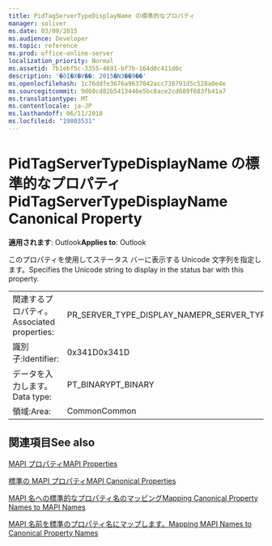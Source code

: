```yaml
---
title: PidTagServerTypeDisplayName の標準的なプロパティ
manager: soliver
ms.date: 03/09/2015
ms.audience: Developer
ms.topic: reference
ms.prod: office-online-server
localization_priority: Normal
ms.assetid: 7b1ebf5c-3355-4691-bf7b-164d0c411d0c
description: '�ŏI�X�V��: 2015�N3��9��'
ms.openlocfilehash: 1c76ddfe3676a9637042acc738791d5c528a0e4e
ms.sourcegitcommit: 9d60cd82b5413446e5bc8ace2cd689f683fb41a7
ms.translationtype: MT
ms.contentlocale: ja-JP
ms.lasthandoff: 06/11/2018
ms.locfileid: "19803531"
---
```

# <a name="pidtagservertypedisplayname-canonical-property"></a><span data-ttu-id="ccadc-103">PidTagServerTypeDisplayName の標準的なプロパティ</span><span class="sxs-lookup"><span data-stu-id="ccadc-103">PidTagServerTypeDisplayName Canonical Property</span></span>

  
  
<span data-ttu-id="ccadc-104">**適用されます**: Outlook</span><span class="sxs-lookup"><span data-stu-id="ccadc-104">**Applies to**: Outlook</span></span> 
  
<span data-ttu-id="ccadc-105">このプロパティを使用してステータス バーに表示する Unicode 文字列を指定します。</span><span class="sxs-lookup"><span data-stu-id="ccadc-105">Specifies the Unicode string to display in the status bar with this property.</span></span>
  
|||
|:-----|:-----|
|<span data-ttu-id="ccadc-106">関連するプロパティ。</span><span class="sxs-lookup"><span data-stu-id="ccadc-106">Associated properties:</span></span>  <br/> |<span data-ttu-id="ccadc-107">PR_SERVER_TYPE_DISPLAY_NAME</span><span class="sxs-lookup"><span data-stu-id="ccadc-107">PR_SERVER_TYPE_DISPLAY_NAME</span></span>  <br/> |
|<span data-ttu-id="ccadc-108">識別子:</span><span class="sxs-lookup"><span data-stu-id="ccadc-108">Identifier:</span></span>  <br/> |<span data-ttu-id="ccadc-109">0x341D</span><span class="sxs-lookup"><span data-stu-id="ccadc-109">0x341D</span></span>  <br/> |
|<span data-ttu-id="ccadc-110">データを入力します。</span><span class="sxs-lookup"><span data-stu-id="ccadc-110">Data type:</span></span>  <br/> |<span data-ttu-id="ccadc-111">PT_BINARY</span><span class="sxs-lookup"><span data-stu-id="ccadc-111">PT_BINARY</span></span>  <br/> |
|<span data-ttu-id="ccadc-112">領域:</span><span class="sxs-lookup"><span data-stu-id="ccadc-112">Area:</span></span>  <br/> |<span data-ttu-id="ccadc-113">Common</span><span class="sxs-lookup"><span data-stu-id="ccadc-113">Common</span></span>  <br/> |
   
## <a name="see-also"></a><span data-ttu-id="ccadc-114">関連項目</span><span class="sxs-lookup"><span data-stu-id="ccadc-114">See also</span></span>



[<span data-ttu-id="ccadc-115">MAPI プロパティ</span><span class="sxs-lookup"><span data-stu-id="ccadc-115">MAPI Properties</span></span>](mapi-properties.md)
  
[<span data-ttu-id="ccadc-116">標準の MAPI プロパティ</span><span class="sxs-lookup"><span data-stu-id="ccadc-116">MAPI Canonical Properties</span></span>](mapi-canonical-properties.md)
  
[<span data-ttu-id="ccadc-117">MAPI 名への標準的なプロパティ名のマッピング</span><span class="sxs-lookup"><span data-stu-id="ccadc-117">Mapping Canonical Property Names to MAPI Names</span></span>](mapping-canonical-property-names-to-mapi-names.md)
  
[<span data-ttu-id="ccadc-118">MAPI 名前を標準のプロパティ名にマップします。</span><span class="sxs-lookup"><span data-stu-id="ccadc-118">Mapping MAPI Names to Canonical Property Names</span></span>](mapping-mapi-names-to-canonical-property-names.md)

